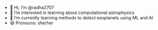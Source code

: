 - 👋 Hi, I’m @radha2707
- 👀 I’m interested in learning about computational astrophysics
- 🌱 I’m currently learning methods to detect exoplanets using ML and AI
- 😄 Pronouns: she/her


<!---
radha2707/radha2707 is a ✨ special ✨ repository because its `README.md` (this file) appears on your GitHub profile.
You can click the Preview link to take a look at your changes.
--->
